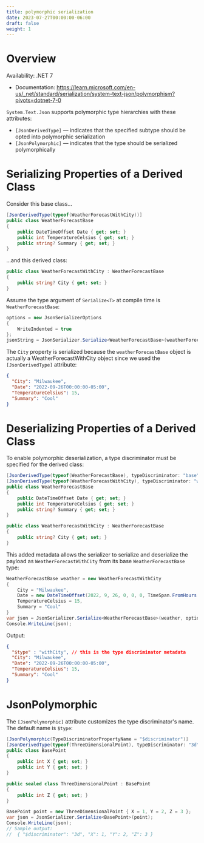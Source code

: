```yaml
---
title: polymorphic serialization
date: 2023-07-27T00:00:00-06:00
draft: false
weight: 1
---
```


# Overview
<g>Availability: .NET 7</g>
- Documentation: https://learn.microsoft.com/en-us/_net/standard/serialization/system-text-json/polymorphism?pivots=dotnet-7-0

`System.Text.Json` supports polymorphic type hierarchies with these attributes:
- `[JsonDerivedType]` — indicates that the specified subtype should be opted into polymorphic serialization
- `[JsonPolymorphic]` — indicates that the type should be serialized polymorphically

# Serializing Properties of a Derived Class
Consider this base class...
```cs {hl_lines=1}
[JsonDerivedType(typeof(WeatherForecastWithCity))]
public class WeatherForecastBase
{
    public DateTimeOffset Date { get; set; }
    public int TemperatureCelsius { get; set; }
    public string? Summary { get; set; }
}
```

...and this derived class:
```cs
public class WeatherForecastWithCity : WeatherForecastBase
{
    public string? City { get; set; }
}
```

Assume the type argument of `Serialize<T>` at compile time is `WeatherForecastBase`:
```cs
options = new JsonSerializerOptions
{
    WriteIndented = true
};
jsonString = JsonSerializer.Serialize<WeatherForecastBase>(weatherForecastBase, options);
```

The `City` property is serialized because the `weatherForecastBase` object is actually a WeatherForecastWithCity object since we used the `[JsonDerivedType]` attribute:

```json
{
  "City": "Milwaukee",
  "Date": "2022-09-26T00:00:00-05:00",
  "TemperatureCelsius": 15,
  "Summary": "Cool"
}
```

# Deserializing Properties of a Derived Class
To enable polymorphic deserialization, a  type discriminator must be specified for the derived class:
```cs {hl_lines=[1,2]}
[JsonDerivedType(typeof(WeatherForecastBase), typeDiscriminator: "base")]
[JsonDerivedType(typeof(WeatherForecastWithCity), typeDiscriminator: "withCity")]
public class WeatherForecastBase
{
    public DateTimeOffset Date { get; set; }
    public int TemperatureCelsius { get; set; }
    public string? Summary { get; set; }
}

public class WeatherForecastWithCity : WeatherForecastBase
{
    public string? City { get; set; }
}
```

This added metadata allows the serializer to serialize and deserialize the payload as `WeatherForecastWithCity` from its base `WeatherForecastBase` type:
```cs
WeatherForecastBase weather = new WeatherForecastWithCity
{
    City = "Milwaukee",
    Date = new DateTimeOffset(2022, 9, 26, 0, 0, 0, TimeSpan.FromHours(-5)),
    TemperatureCelsius = 15,
    Summary = "Cool"
}
var json = JsonSerializer.Serialize<WeatherForecastBase>(weather, options);
Console.WriteLine(json);
```
Output:
```json
{
  "$type" : "withCity", // this is the type discriminator metadata 
  "City": "Milwaukee",
  "Date": "2022-09-26T00:00:00-05:00",
  "TemperatureCelsius": 15,
  "Summary": "Cool"
}
```

# JsonPolymorphic
The `[JsonPolymorphic]` attribute customizes the type discriminator's name.  The default name is `$type`:
```cs
[JsonPolymorphic(TypeDiscriminatorPropertyName = "$discriminator")]
[JsonDerivedType(typeof(ThreeDimensionalPoint), typeDiscriminator: "3d")]
public class BasePoint
{
    public int X { get; set; }
    public int Y { get; set; }
}

public sealed class ThreeDimensionalPoint : BasePoint
{
    public int Z { get; set; }
}

BasePoint point = new ThreeDimensionalPoint { X = 1, Y = 2, Z = 3 };
var json = JsonSerializer.Serialize<BasePoint>(point);
Console.WriteLine(json);
// Sample output:
//  { "$discriminator": "3d", "X": 1, "Y": 2, "Z": 3 }
```
